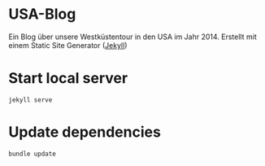 # USA-Blog
Ein Blog über unsere Westküstentour in den USA im Jahr 2014.
Erstellt mit einem Static Site Generator ([Jekyll](https://jekyllrb.com/))

# Start local server
```
jekyll serve
```

# Update dependencies
```
bundle update
```

